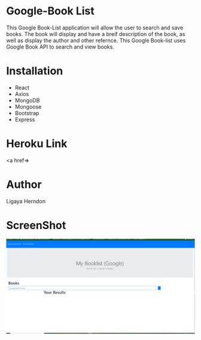 # Google-Book List 
This Google Book-List application will allow the user to search and save books. The book will display and have a breif description of the book, as well as display the author and other refernce. This Google Book-list uses Google Book API to search and view books. 

# Installation
<Ul>
<li> React </li>
<li> Axios </li>
<li> MongoDB </li>
<li> Mongoose </li>
<li> Bootstrap </li>
<li> Express </li>
</Ul>

# Heroku Link
<a href=></a>


# Author
Ligaya Herndon

# ScreenShot
<img src="./booklistScreenshot.png" alt="ScreenshotGoogle">